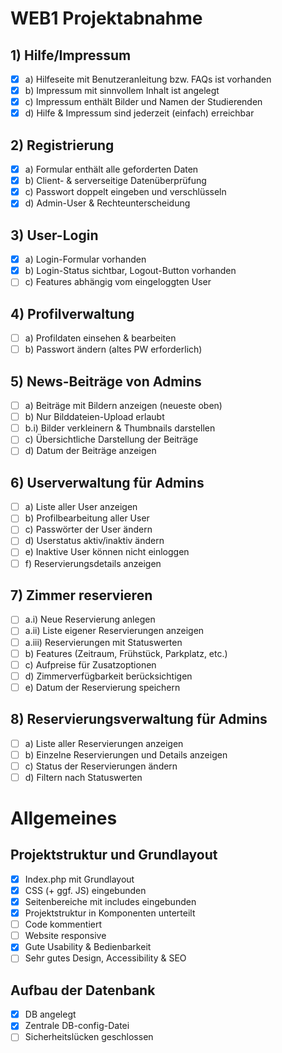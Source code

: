 # WEB1 Projektabnahme

## 1) Hilfe/Impressum

- [x] a) Hilfeseite mit Benutzeranleitung bzw. FAQs ist vorhanden
- [x] b) Impressum mit sinnvollem Inhalt ist angelegt
- [x] c) Impressum enthält Bilder und Namen der Studierenden
- [x] d) Hilfe & Impressum sind jederzeit (einfach) erreichbar

## 2) Registrierung

- [x] a) Formular enthält alle geforderten Daten
- [x] b) Client- & serverseitige Datenüberprüfung
- [x] c) Passwort doppelt eingeben und verschlüsseln
- [x] d) Admin-User & Rechteunterscheidung

## 3) User-Login

- [x] a) Login-Formular vorhanden
- [x] b) Login-Status sichtbar, Logout-Button vorhanden
- [ ] c) Features abhängig vom eingeloggten User

## 4) Profilverwaltung

- [ ] a) Profildaten einsehen & bearbeiten
- [ ] b) Passwort ändern (altes PW erforderlich)

## 5) News-Beiträge von Admins

- [ ] a) Beiträge mit Bildern anzeigen (neueste oben)
- [ ] b) Nur Bilddateien-Upload erlaubt
- [ ] b.i) Bilder verkleinern & Thumbnails darstellen
- [ ] c) Übersichtliche Darstellung der Beiträge
- [ ] d) Datum der Beiträge anzeigen

## 6) Userverwaltung für Admins

- [ ] a) Liste aller User anzeigen
- [ ] b) Profilbearbeitung aller User
- [ ] c) Passwörter der User ändern
- [ ] d) Userstatus aktiv/inaktiv ändern
- [ ] e) Inaktive User können nicht einloggen
- [ ] f) Reservierungsdetails anzeigen

## 7) Zimmer reservieren

- [ ] a.i) Neue Reservierung anlegen
- [ ] a.ii) Liste eigener Reservierungen anzeigen
- [ ] a.iii) Reservierungen mit Statuswerten
- [ ] b) Features (Zeitraum, Frühstück, Parkplatz, etc.)
- [ ] c) Aufpreise für Zusatzoptionen
- [ ] d) Zimmerverfügbarkeit berücksichtigen
- [ ] e) Datum der Reservierung speichern

## 8) Reservierungsverwaltung für Admins

- [ ] a) Liste aller Reservierungen anzeigen
- [ ] b) Einzelne Reservierungen und Details anzeigen
- [ ] c) Status der Reservierungen ändern
- [ ] d) Filtern nach Statuswerten

# Allgemeines

## Projektstruktur und Grundlayout

- [x] Index.php mit Grundlayout 
- [x] CSS (+ ggf. JS) eingebunden
- [x] Seitenbereiche mit includes eingebunden
- [x] Projektstruktur in Komponenten unterteilt
- [ ] Code kommentiert
- [ ] Website responsive
- [x] Gute Usability & Bedienbarkeit
- [ ] Sehr gutes Design, Accessibility & SEO

## Aufbau der Datenbank

- [x] DB angelegt
- [x] Zentrale DB-config-Datei
- [ ] Sicherheitslücken geschlossen